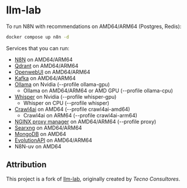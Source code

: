 # llm-lab

To run N8N with recommendations on AMD64/ARM64 (Postgres, Redis):

```bash
docker compose up n8n -d
```

Services that you can run:

* [N8N](https://github.com/n8n-io/n8n) on AMD64/ARM64
* [Qdrant](https://github.com/qdrant/qdrant) on AMD64/ARM64
* [OpenwebUI](https://github.com/open-webui/open-webui) on AMD64/ARM64
* [Kafka](https://github.com/apache/kafka) on AMD64/ARM64
* [Ollama](https://github.com/ollama/ollama) on Nvidia (--profile ollama-gpu)
    + Ollama on AMD64/ARM64 or AMD GPU (--profile ollama-cpu)
* [Whisper](https://github.com/openai/whisper) on Nvidia (--profile whisper-gpu)
    + Whisper on CPU (--profile whisper)
* [Crawl4ai](https://github.com/unclecode/crawl4ai) on AMD64 (--profile crawl4ai-amd64)
    + Crawl4ai on ARM64 (--profile crawl4ai-arm64)
* [NGINX proxy manager](https://github.com/NginxProxyManager/nginx-proxy-manager) on AMD64/ARM64 (--profile proxy)
* [Searxng](https://github.com/searxng/searxng) on AMD64/ARM64
* [MongoDB](https://www.mongodb.com) on AMD64
* [EvolutionAPI](https://doc.evolution-api.com/v1/en/get-started/introduction) on AMD64/ARM64
* N8N-uv on AMD64

## Attribution

This project is a fork of [llm-lab](https://github.com/tecno-consultores/llm-lab), originally created by _Tecno Consultores_.
